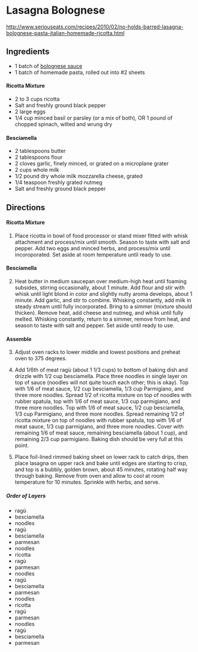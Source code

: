 # Lasagna Bolognese
http://www.seriouseats.com/recipes/2010/02/no-holds-barred-lasagna-bolognese-pasta-italian-homemade-ricotta.html

## Ingredients
- 1 batch of [bolognese sauce](https://github.com/lesliepassante/recipe-box/blob/master/sauces/bolognese.md)
- 1 batch of homemade pasta, rolled out into #2 sheets

#### Ricotta Mixture
- 2 to 3 cups ricotta
- Salt and freshly ground black pepper
- 2 large eggs
- 1/4 cup minced basil or parsley (or a mix of both), OR 1 pound of chopped spinach, wilted and wrung dry

#### Besciamella
- 2 tablespoons butter
- 2 tablespoons flour
- 2 cloves garlic, finely minced, or grated on a microplane grater
- 2 cups whole milk
- 1/2 pound dry whole milk mozzarella cheese, grated
- 1/4 teaspoon freshly grated nutmeg
- Salt and freshly ground black pepper

## Directions

#### Ricotta Mixture

1. Place ricotta in bowl of food processor or stand mixer fitted with whisk attachment and process/mix until smooth. Season to taste with salt and pepper. Add two eggs and minced herbs, and process/mix until incoroporated. Set aside at room temperature until ready to use.

#### Besciamella

2. Heat butter in medium saucepan over medium-high heat until foaming subsides, stirring occasionally, about 1 minute. Add flour and stir with whisk until light blond in color and slightly nutty aroma develops, about 1 minute. Add garlic, and stir to combine. Whisking constantly, add milk in steady stream until fully incorporated. Bring to a simmer (mixture should thicken). Remove heat, add cheese and nutmeg, and whisk until fully melted. Whisking constantly, return to a simmer, remove from heat, and season to taste with salt and pepper. Set aside until ready to use.

#### Assemble

3. Adjust oven racks to lower middle and lowest positions and preheat oven to 375 degrees.

4. Add 1/6th of meat ragù (about 1 1/3 cups) to bottom of baking dish and drizzle with 1/2 cup besciamella. Place three noodles in single layer on top of sauce (noodles will not quite touch each other; this is okay). Top with 1/6 of meat sauce, 1/2 cup besciamella, 1/3 cup Parmigiano, and three more noodles. Spread 1/2 of ricotta mixture on top of noodles with rubber spatula, top with 1/6 of meat sauce, 1/3 cup parmigiano, and three more noodles. Top with 1/6 of meat sauce, 1/2 cup besciamella, 1/3 cup Parmigiano, and three more noodles. Spread remaining 1/2 of ricotta mixture on top of noodles with rubber spatula, top with 1/6 of meat sauce, 1/3 cup parmigiano, and three more noodles. Cover with remaining 1/6 of meat sauce, remaining besciamella (about 1 cup), and remaining 2/3 cup parmigiano. Baking dish should be very full at this point.

5. Place foil-lined rimmed baking sheet on lower rack to catch drips, then place lasagna on upper rack and bake until edges are starting to crisp, and top is a bubbly, golden brown, about 45 minutes, rotating half way through baking. Remove from oven and allow to cool at room temperature for 10 minutes. Sprinkle with herbs, and serve.

##### Order of Layers
- ragù
- besciamella
- noodles
- ragù
- besciamella
- parmesan
- noodles
- ricotta
- ragù
- parmesan
- noodles
- ragù
- besciamella
- parmesan
- noodles
- ricotta
- ragù
- parmesan
- noodles
- ragù
- besciamella
- parmesan
